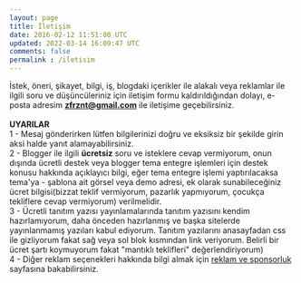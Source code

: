 ```yaml
---           
layout: page
title: İletişim
date: 2016-02-12 11:51:00 UTC
updated: 2022-03-14 16:09:47 UTC
comments: false
permalink : /iletisim 
---
```

<style>.eposta{-moz-user-select: -moz-none;   -khtml-user-select: none;   -webkit-user-select: none;   -o-user-select: none;   -ms-user-select: none;   user-select: none} </style>İstek, öneri, şikayet, bilgi, iş, blogdaki içerikler ile alakalı veya reklamlar ile ilgili soru ve düşüncüleriniz için iletişim formu kaldırıldığından dolayı, e-posta adresim  <b class="eposta" unselectable="on"><a href="mailto:zfrznt@gmail.com">zfrznt@gmail.com</a></b> ile iletişime geçebilirsiniz. <br /><br /><b>UYARILAR</b> <br />1 - Mesaj gönderirken lütfen bilgilerinizi doğru ve eksiksiz bir şekilde girin aksi halde yanıt alamayabilirsiniz. <br />2 - Blogger ile ilgili <b>ücretsiz</b> soru ve isteklere cevap vermiyorum, onun dışında ücretli destek veya blogger tema entegre işlemleri için destek konusu hakkında açıklayıcı bilgi, eğer tema entegre işlemi yaptırılacaksa tema'ya - şablona ait görsel veya demo adresi, ek olarak sunabileceğiniz ücret bilgisi(bizzat teklif vermiyorum, pazarlık yapmıyorum, çocukça tekliflere cevap vermiyorum) verilmelidir.<br />3 - Ücretli tanıtım yazısı yayınlamalarında tanıtım yazısını kendim hazırlamıyorum, daha önceden hazırlanmış ve başka sitelerde yayınlanmamış yazıları kabul ediyorum. Tanıtım yazılarını anasayfadan css ile gizliyorum fakat sağ veya sol blok kısmından link veriyorum. Belirli bir ücret şartı koymuyorum fakat "mantıklı teklifleri" değerlendiriyorum)<br />4 - Diğer reklam seçenekleri hakkında bilgi almak için <a href="/p/reklam-sponsorluk.html">reklam ve sponsorluk</a> sayfasına bakabilirsiniz.
